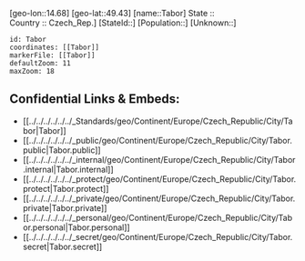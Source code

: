 ﻿---
location: [49.43,14.68] 
mapzoom: [7,12] 
mapmarker: city 
type: City
tags:
- geo/City


SpocWebEntityId: 34731
isDeleted: false
confidential: public

---
[geo-lon::14.68] 
[geo-lat::49.43] 
[name::Tabor] 
State ::  
Country :: Czech_Rep.] 
[StateId::] 
[Population::] 
[Unknown::] 


```leaflet
id: Tabor
coordinates: [[Tabor]] 
markerFile: [[Tabor]] 
defaultZoom: 11 
maxZoom: 18
```


## Confidential Links & Embeds: 
- [[../../../../../../_Standards/geo/Continent/Europe/Czech_Republic/City/Tabor|Tabor]] 
- [[../../../../../../_public/geo/Continent/Europe/Czech_Republic/City/Tabor.public|Tabor.public]] 
- [[../../../../../../_internal/geo/Continent/Europe/Czech_Republic/City/Tabor.internal|Tabor.internal]] 
- [[../../../../../../_protect/geo/Continent/Europe/Czech_Republic/City/Tabor.protect|Tabor.protect]] 
- [[../../../../../../_private/geo/Continent/Europe/Czech_Republic/City/Tabor.private|Tabor.private]] 
- [[../../../../../../_personal/geo/Continent/Europe/Czech_Republic/City/Tabor.personal|Tabor.personal]] 
- [[../../../../../../_secret/geo/Continent/Europe/Czech_Republic/City/Tabor.secret|Tabor.secret]] 

